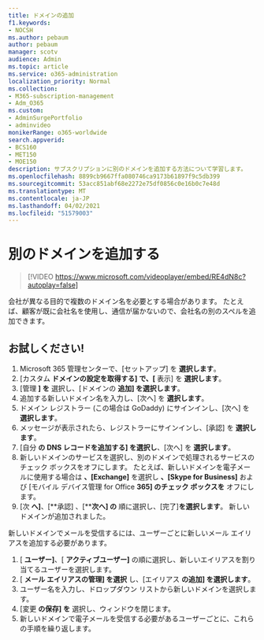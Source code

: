 ```yaml
---
title: ドメインの追加
f1.keywords:
- NOCSH
ms.author: pebaum
author: pebaum
manager: scotv
audience: Admin
ms.topic: article
ms.service: o365-administration
localization_priority: Normal
ms.collection:
- M365-subscription-management
- Adm_O365
ms.custom:
- AdminSurgePortfolio
- adminvideo
monikerRange: o365-worldwide
search.appverid:
- BCS160
- MET150
- MOE150
description: サブスクリプションに別のドメインを追加する方法について学習します。
ms.openlocfilehash: 8899cb9667ffa080746ca9173b61897f9c5db399
ms.sourcegitcommit: 53acc851abf68e2272e75df0856c0e16b0c7e48d
ms.translationtype: MT
ms.contentlocale: ja-JP
ms.lasthandoff: 04/02/2021
ms.locfileid: "51579003"
---
```

# <a name="add-another-domain"></a>別のドメインを追加する

> [!VIDEO https://www.microsoft.com/videoplayer/embed/RE4dN8c?autoplay=false]

会社が異なる目的で複数のドメイン名を必要とする場合があります。 たとえば、顧客が既に会社名を使用し、通信が届かないので、会社名の別のスペルを追加できます。

## <a name="try-it"></a>お試しください!

1. Microsoft 365 管理センターで、[セットアップ] を **選択します**。
1. [カスタム **ドメインの設定を取得する] で、[** 表示] を **選択します**。
1. [管理 **] を** 選択し、[ドメインの **追加] を選択します**。
1. 追加する新しいドメイン名を入力し、[次へ] を **選択します**。
1. ドメイン レジストラー (この場合は GoDaddy) にサインインし、[次へ] を **選択します**。
1. メッセージが表示されたら、レジストラーにサインインし、[承認] を **選択します**。
1. [自分 **の DNS レコードを追加する] を選択し**、[次へ] を **選択します**。
1. 新しいドメインのサービスを選択し、別のドメインで処理されるサービスのチェック ボックスをオフにします。 たとえば、新しいドメインを電子メールに使用する場合は **、[Exchange]** を選択し **、[Skype for Business]** および [モバイル デバイス管理 for Office **365] のチェック ボックスを** オフにします。
1. [次 **へ]**、[**承認] 、[****次へ] の** 順に選択し、[完了]**を選択します**。 新しいドメインが追加されました。

新しいドメインでメールを受信するには、ユーザーごとに新しいメール エイリアスを追加する必要があります。

1. [ **ユーザー]**、[ **アクティブユーザー]** の順に選択し、新しいエイリアスを割り当てるユーザーを選択します。
1. [ **メール エイリアスの管理] を選択** し、[エイリアス **の追加] を選択します**。
1. ユーザー名を入力し、ドロップダウン リストから新しいドメインを選択します。
1. [変更 **の保存] を** 選択し、ウィンドウを閉じます。
1. 新しいドメインで電子メールを受信する必要があるユーザーごとに、これらの手順を繰り返します。